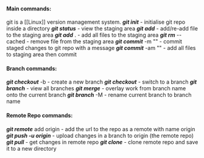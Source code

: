 #### Main commands:
git is a [[Linux]] version management system.
***git init*** - initialise git repo inside a directory
***git status*** - view the staging area
***git add*** <file> - add/re-add file to the staging area
***git add*** . - add all files to the staging area
***git rm*** --cached <file> - remove file from the staging area
***git commit*** -m "<message>" - commit staged changes to git repo with a message
***git commit*** -am "<message>" - add all files to staging area then commit

#### Branch commands:

***git checkout*** -b <branch name> - create a new branch
***git checkout*** <branch name> - switch to a branch
***git branch*** - view all branches
***git merge*** <branch name> - overlay work from branch name onto the current branch
***git branch*** -M <branch name> - rename current branch to branch name

#### Remote Repo commands:

***git remote*** add origin <url> - add the url to the repo as a remote with name origin
***git push -u origin*** <branch> - upload changes in a branch to origin (the remote repo)
***git pull*** - get changes in remote repo
***git clone*** <url> - clone remote repo and save it to a new directory